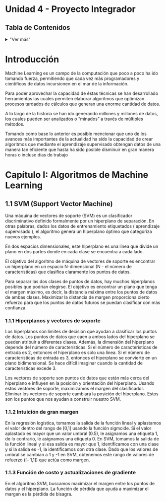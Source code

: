 # Unidad 4 - Proyecto Integrador

## Tabla de Contenidos
<details>
<summary>"Ver más"</summary>
 
- Introducción
- Capítulo I: Algoritmos de Machine Learning
  * 1.1 SVM (Support Vector Machine)
    - 1.1.1 Hiperplanos y vectores de soporte
    - 1.1.2 Intuición de gran margen
    - 1.1.3 Función de costo y actualizaciones de gradiente
  * 1.2 Logistic Regression (regresión logística)
    - 1.2.1 Función Logit
    - 1.2.2 Estimación de coeficientes de regresión
    - 1.2.3 Rendimiento del modelo de regresión logística
  * 1.3 Multilayer perceptron (perceptrón multicapa)
    * 1.3.1 Función de activación
    * 1.3.2 Entrenando al modelo
      * 1.3.2.1 Pase hacia adelante
      * 1.3.2.2 Calcular la pérdida
      * 1.3.2.3 Pase hacia atrás
- Capítulo II: Implementación
- Capítulo III: Resultado
  * 3.1 Algoritmos
    * 3.1.1 SVM (Support Vector Machine)
    * 3.1.2 Logistic Regression (regresión logística)
    * 3.1.3 Multilayer perceptron (perceptrón multicapa)
  * 3.2 Tabla de resultados
- Conclusiones
- Referencias
</details>

# Introducción
Machine Learning es un campo de la computación que poco a poco ha ido tomando fuerza, permitiendo que cada vez más programadores y científicos de datos incursionen en el mar de la información.

Para poder aprovechar la capacidad de éstas técnicas se han desarrollado herramientas las cuales permiten elaborar algoritmos que optimizan procesos tardados de cálculos que generan una enorme cantidad de datos.

A lo largo de la historia se han ido generando millones y millones de datos, los cuales pueden ser analizados o “minados” a través de múltiples métodos.

Tomando como base lo anterior es posible mencionar que uno de los avances más importantes de la actualidad ha sido la capacidad de crear algoritmos que mediante el aprendizaje supervisado obtengan datos de una manera tan eficiente que hasta ha sido posible disminuir en gran manera horas o incluso días de trabajo

# Capítulo I: Algoritmos de Machine Learning

## 1.1 SVM (Support Vector Machine)

Una máquina de vectores de soporte (SVM) es un clasificador discriminativo definido formalmente por un hiperplano de separación. En otras palabras, dados los datos de entrenamiento etiquetados ( aprendizaje supervisado ), el algoritmo genera un hiperplano óptimo que categoriza nuevos ejemplos.

En dos espacios dimensionales, este hiperplano es una línea que divide un plano en dos partes donde en cada clase se encuentra a cada lado.

El objetivo del algoritmo de máquina de vectores de soporte es encontrar un hiperplano en un espacio N-dimensional (N - el número de características) que clasifica claramente los puntos de datos.

Para separar las dos clases de puntos de datos, hay muchos hiperplanos posibles que podrían elegirse. El objetivo es encontrar un plano que tenga el margen máximo, es decir, la distancia máxima entre los puntos de datos de ambas clases. Maximizar la distancia de margen proporciona cierto refuerzo para que los puntos de datos futuros se puedan clasificar con más confianza.

### 1.1.1 Hiperplanos y vectores de soporte

Los hiperplanos son límites de decisión que ayudan a clasificar los puntos de datos. Los puntos de datos que caen a ambos lados del hiperplano se pueden atribuir a diferentes clases. Además, la dimensión del hiperplano depende del número de características. Si el número de características de entrada es 2, entonces el hiperplano es solo una línea. Si el número de características de entrada es 3, entonces el hiperplano se convierte en un plano bidimensional. Se hace difícil imaginar cuando la cantidad de características excede 3.

Los vectores de soporte son puntos de datos que están más cerca del hiperplano e influyen en la posición y orientación del hiperplano. Usando estos vectores de soporte, maximizamos el margen del clasificador. Eliminar los vectores de soporte cambiará la posición del hiperplano. Estos son los puntos que nos ayudan a construir nuestro SVM.

### 1.1.2 Intuición de gran margen

En la regresión logística, tomamos la salida de la función lineal y aplastamos el valor dentro del rango de [0,1] usando la función sigmoide. Si el valor aplastado es mayor que un valor umbral (0.5), le asignamos una etiqueta 1, de lo contrario, le asignamos una etiqueta 0. En SVM, tomamos la salida de la función lineal y si esa salida es mayor que 1, identificamos con una clase y si la salida es -1, la identificamos con otra clase. Dado que los valores de umbral se cambian a 1 y -1 en SVM, obtenemos este rango de valores de refuerzo ([- 1,1]) que actúa como margen.

### 1.1.3 Función de costo y actualizaciones de gradiente

En el algoritmo SVM, buscamos maximizar el margen entre los puntos de datos y el hiperplano. La función de pérdida que ayuda a maximizar el margen es la pérdida de bisagra.












